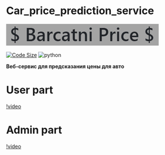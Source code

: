 # Car_price_prediction_service

![Barcatni_price](https://github.com/EgorAndrik/Car_price_prediction_service/blob/main/ImageForREADME/BarcatPrice.jpg)

[![Code Size](https://img.shields.io/github/languages/code-size/EgorAndrik/Car_price_prediction_service)](https://github.com/EgorAndrik/Car_price_prediction_service)
<img alt="python" src="https://img.shields.io/badge/python-3.10-yellow.svg"/>

**Веб-сервис для предсказания цены для авто**


# User part

[!video](https://github.com/EgorAndrik/Car_price_prediction_service/assets/124351915/507a3af7-f7a0-4dce-9f88-8cafbd1e297d)


# Admin part

[!video](https://github.com/EgorAndrik/Car_price_prediction_service/assets/124351915/c9447281-6d0a-41cd-b020-56ce132985bb)

